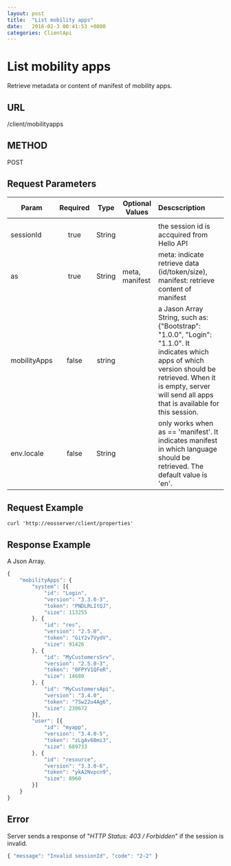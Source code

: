 ```yaml
---
layout: post
title:  "List mobility apps"
date:   2016-02-3 00:41:53 +0800
categories: ClientApi
---
```


# List mobility apps
Retrieve metadata or content of manifest of mobility apps.

## URL
/client/mobilityapps

## METHOD
POST

## Request Parameters

| Param   | Required | Type |  Optional Values |  Descscription |
|---------|:--------:|:----:|-------------|:---------------|
|  |  |  |  |  |
| sessionId | true | String | | the session id is accquired from Hello API |
| as | true | String | meta, manifest | meta: indicate retrieve data (id/token/size), manifest: retrieve content of manifest |
| mobilityApps | false | string |  | a Jason Array String, such as: {"Bootstrap": "1.0.0", "Login": "1.1.0". It indicates which apps of which version should be retrieved. When it is empty, server will send all apps that is available for this session. |
| env.locale | false | String |  | only works when as == 'manifest'. It indicates manifest in which language should be retrieved. The default value is 'en'. |

## Request Example

```shell
curl 'http://eosserver/client/properties'
```

## Response Example
A Json Array.

```javascript
{
    "mobilityApps": {
        "system": [{
            "id": "Login",
            "version": "3.3.0-3",
            "token": "PNDLRLItQJ",
            "size": 113255
        }, {
            "id": "res",
            "version": "2.5.0",
            "token": "GiY2v7VydV",
            "size": 91426
        }, {
            "id": "MyCustomersSrv",
            "version": "2.5.0-3",
            "token": "0FPYV1QFeR",
            "size": 14680
        }, {
            "id": "MyCustomersApi",
            "version": "3.4.0",
            "token": "7Sw22u4Ag6",
            "size": 230672
        }],
        "user": [{
            "id": "myapp",
            "version": "3.4.0-5",
            "token": "zLgAv6Bmi3",
            "size": 689733
        }, {
            "id": "resource",
            "version": "3.3.0-6",
            "token": "ykA2Nvpcn9",
            "size": 8960
        }]
    }
}
```

## Error
Server sends a response of "*HTTP Status: 403 / Forbidden*" if the session is invalid.

```javascript
{ "message": "Invalid sessionId", "code": "2-2" }
```